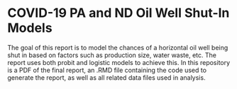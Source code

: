 # COVID-19 PA and ND Oil Well Shut-In Models
The goal of this report is to model the chances of a horizontal oil well being shut in based on factors such as production size, water waste, etc. The report uses both probit and logistic models to achieve this. In this repository is a PDF of the final report, an .RMD file containing the code used to generate the report, as well as all related data files used in analysis.
